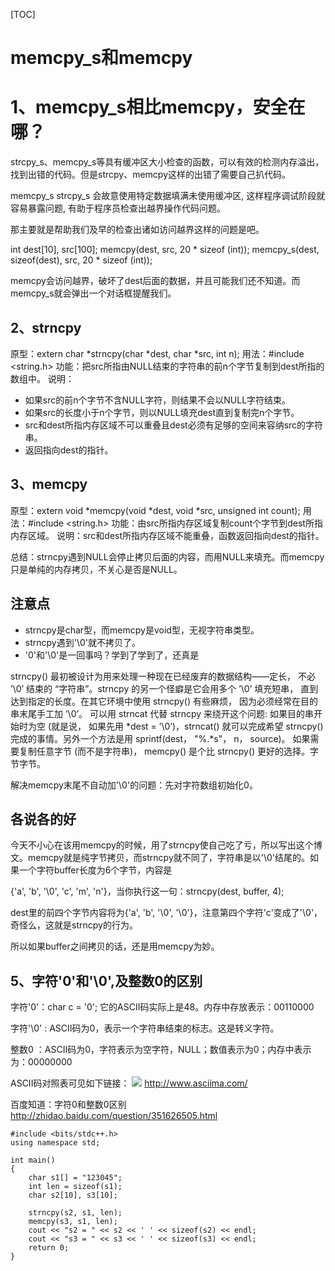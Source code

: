 [TOC]
# memcpy_s和memcpy


# 1、memcpy_s相比memcpy，安全在哪？

strcpy_s、memcpy_s等具有缓冲区大小检查的函数，可以有效的检测内存溢出，找到出错的代码。但是strcpy、memcpy这样的出错了需要自己扒代码。

memcpy_s strcpy_s 会故意使用特定数据填满未使用缓冲区,   这样程序调试阶段就容易暴露问题, 有助于程序员检查出越界操作代码问题。

那主要就是帮助我们及早的检查出诸如访问越界这样的问题是吧。

int dest[10], src[100];
memcpy(dest, src, 20 * sizeof (int)); 
memcpy_s(dest, sizeof(dest), src, 20 * sizeof (int)); 

memcpy会访问越界，破坏了dest后面的数据，并且可能我们还不知道。而memcpy_s就会弹出一个对话框提醒我们。

## 2、strncpy 

原型：extern char *strncpy(char *dest, char *src, int n);
用法：#include <string.h>
功能：把src所指由NULL结束的字符串的前n个字节复制到dest所指的数组中。
说明：

- 如果src的前n个字节不含NULL字符，则结果不会以NULL字符结束。
- 如果src的长度小于n个字节，则以NULL填充dest直到复制完n个字节。
- src和dest所指内存区域不可以重叠且dest必须有足够的空间来容纳src的字符串。
- 返回指向dest的指针。



## 3、memcpy 
原型：extern void *memcpy(void *dest, void *src, unsigned int count);
用法：#include <string.h>
功能：由src所指内存区域复制count个字节到dest所指内存区域。
说明：src和dest所指内存区域不能重叠，函数返回指向dest的指针。

总结：strncpy遇到NULL会停止拷贝后面的内容，而用NULL来填充。而memcpy只是单纯的内存拷贝，不关心是否是NULL。

## 注意点
- strncpy是char型，而memcpy是void型，无视字符串类型。
- strncpy遇到'\0'就不拷贝了。
- '0'和'\0'是一回事吗？学到了学到了，还真是

strncpy() 最初被设计为用来处理一种现在已经废弃的数据结构——定长， 不必 ’\0’ 结束的 “字符串”。strncpy 的另一个怪癖是它会用多个 ’\0’ 填充短串， 直到达到指定的长度。在其它环境中使用 strncpy() 有些麻烦， 因为必须经常在目的串末尾手工加 ’\0’。
可以用 strncat 代替 strncpy 来绕开这个问题: 如果目的串开始时为空 (就是说， 如果先用 *dest = ’\0’)，strncat() 就可以完成希望 strncpy() 完成的事情。另外一个方法是用 sprintf(dest， "%.*s"， n， source)。
如果需要复制任意字节 (而不是字符串)， memcpy() 是个比 strncpy() 更好的选择。字节字节。

解决memcpy末尾不自动加'\0'的问题：先对字符数组初始化0。

## 各说各的好

今天不小心在该用memcpy的时候，用了strncpy使自己吃了亏，所以写出这个博文。memcpy就是纯字节拷贝，而strncpy就不同了，字符串是以'\0'结尾的。如果一个字符buffer长度为6个字节，内容是

{'a', 'b', '\0', 'c', 'm', 'n'}，当你执行这一句：strncpy(dest, buffer, 4);

dest里的前四个字节内容将为{'a', 'b', '\0', '\0'}，注意第四个字符'c'变成了'\0'，奇怪么，这就是strncpy的行为。

所以如果buffer之间拷贝的话，还是用memcpy为妙。

## 5、字符'0'和'\0',及整数0的区别

字符'0'：char c = '0';   它的ASCII码实际上是48。内存中存放表示：00110000

字符'\0' : ASCII码为0，表示一个字符串结束的标志。这是转义字符。

整数0 ：ASCII码为0，字符表示为空字符，NULL；数值表示为0；内存中表示为：00000000

ASCII码对照表可见如下链接：
![](http://www.asciima.com/img/ascii-Table.jpg)
http://www.asciima.com/

百度知道：字符0和整数0区别
http://zhidao.baidu.com/question/351626505.html


```
#include <bits/stdc++.h>
using namespace std;

int main()
{
	char s1[] = "123045";
	int len = sizeof(s1);
	char s2[10], s3[10];

	strncpy(s2, s1, len);
	memcpy(s3, s1, len);
	cout << "s2 = " << s2 << ' ' << sizeof(s2) << endl;
	cout << "s3 = " << s3 << ' ' << sizeof(s3) << endl;
	return 0;
}
```


